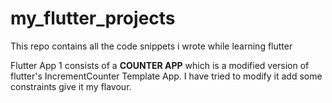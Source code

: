 # my_flutter_projects
 This repo contains all the code snippets i wrote while learning flutter
 
Flutter App 1 consists of a **COUNTER APP** which is a modified version of flutter's IncrementCounter Template App. I have tried to modify it add some constraints give it my flavour.
